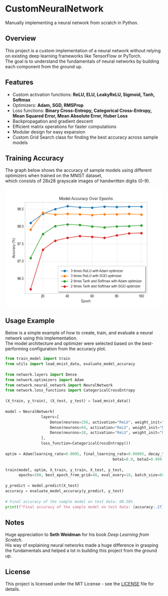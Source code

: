 # CustomNeuralNetwork

Manually implementing a neural network from scratch in Python.

## Overview

This project is a custom implementation of a neural network without relying on existing deep learning frameworks like TensorFlow or PyTorch.  
The goal is to understand the fundamentals of neural networks by building each component from the ground up.

## Features

- Custom activation functions: **ReLU, ELU, LeakyReLU, Sigmoid, Tanh, Softmax**  
- Optimizers: **Adam, SGD, RMSProp**  
- Loss functions: **Binary Cross-Entropy, Categorical Cross-Entropy, Mean Squared Error, Mean Absolute Error, Huber Loss**  
- Backpropagation and gradient descent  
- Efficient matrix operations for faster computations  
- Modular design for easy expansion  
- Custom Grid Search class for finding the best accuracy across sample models  

## Training Accuracy

The graph below shows the accuracy of sample models using different optimizers when trained on the MNIST dataset,   
which consists of 28x28 grayscale images of handwritten digits (0-9).

![Accuracy Plot](utils/accuracy_plot.png)

## Usage Example

Below is a simple example of how to create, train, and evaluate a neural network using this implementation.  
The model architecture and optimizer were selected based on the best-performing configuration from the accuracy plot.

```python
from train_model import train
from utils import load_mnist_data, evaluate_model_accuracy

from network.layers import Dense
from network.optimizers import Adam
from network.neural_network import NeuralNetwork
from network.loss_functions import CategoricalCrossEntropy

(X_train, y_train), (X_test, y_test) = load_mnist_data()

model = NeuralNetwork(
                layers=[
                    Dense(neurons=256, activation="ReLU", weight_init="he", dropout=0.8),
                    Dense(neurons=64, activation="ReLU", weight_init="he", dropout=0.8),
                    Dense(neurons=10, activation="ReLU", weight_init="he")
                ],
                loss_function=CategoricalCrossEntropy())

optim = Adam(learning_rate=0.0005, final_learning_rate=0.00005, decay_type="cosine",
                                                beta1=0.9, beta2=0.999, epsilon=1e-7)

train(model, optim, X_train, y_train, X_test, y_test,
      epochs=100, best_epoch_from_grid=40, eval_every=10, batch_size=60)

y_predict = model.predict(X_test)
accuracy = evaluate_model_accuracy(y_predict, y_test)

# Final accuracy of the sample model on test data: 98.58%
print(f"Final accuracy of the sample model on test data: {accuracy:.2f}%")
```

## Notes

Huge appreciation to **Seth Weidman** for his book *Deep Learning from Scratch*.   
His way of explaining neural networks made a huge difference in grasping the fundamentals and helped a lot in building this project from the ground up.

## License
This project is licensed under the MIT License - see the [LICENSE](LICENSE) file for details.
